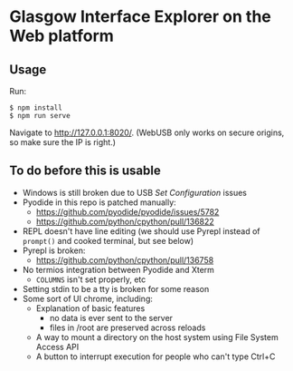# Glasgow Interface Explorer on the Web platform

## Usage

Run:

```console
$ npm install
$ npm run serve
```

Navigate to http://127.0.0.1:8020/. (WebUSB only works on secure origins, so make sure the IP is right.)

## To do before this is usable

- Windows is still broken due to USB _Set Configuration_ issues
- Pyodide in this repo is patched manually:
    - https://github.com/pyodide/pyodide/issues/5782
    - https://github.com/python/cpython/pull/136822
- REPL doesn't have line editing (we should use Pyrepl instead of `prompt()` and cooked terminal, but see below)
- Pyrepl is broken:
    - https://github.com/python/cpython/pull/136758
- No termios integration between Pyodide and Xterm
    - `COLUMNS` isn't set properly, etc
- Setting stdin to be a tty is broken for some reason
- Some sort of UI chrome, including:
    - Explanation of basic features
        - no data is ever sent to the server
        - files in /root are preserved across reloads
    - A way to mount a directory on the host system using File System Access API
    - A button to interrupt execution for people who can't type Ctrl+C
